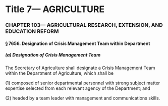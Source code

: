 
# Title 7— AGRICULTURE
### CHAPTER 103— AGRICULTURAL RESEARCH, EXTENSION, AND EDUCATION REFORM
#### § 7656. Designation of Crisis Management Team within Department
##### (a) Designation of Crisis Management Team

The Secretary of Agriculture shall designate a Crisis Management Team within the Department of Agriculture, which shall be

(1) composed of senior departmental personnel with strong subject matter expertise selected from each relevant agency of the Department; and

(2) headed by a team leader with management and communications skills.
